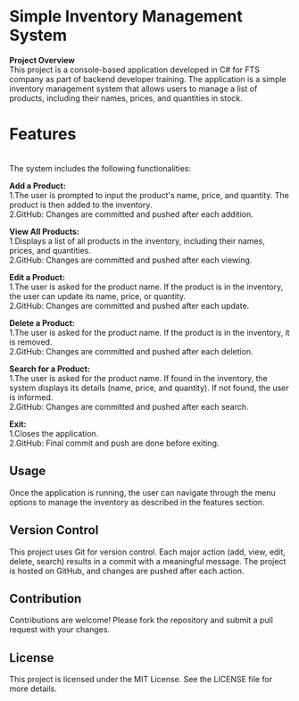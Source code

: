 # Simple Inventory Management System
<b>Project Overview</b><br>
This project is a console-based application developed in C# for FTS company as part of backend developer training. The application is a simple inventory management system that allows users to manage a list of products, including their names, prices, and quantities in stock.<br>
<h1><b>Features</b></h1><br>
The system includes the following functionalities:

<b>Add a Product:</b><br>
1.The user is prompted to input the product's name, price, and quantity. The product is then added to the inventory.<br>
2.GitHub: Changes are committed and pushed after each addition.

<b>View All Products:</b><br>
1.Displays a list of all products in the inventory, including their names, prices, and quantities.<br>
2.GitHub: Changes are committed and pushed after each viewing.

<b>Edit a Product:</b><br>
1.The user is asked for the product name. If the product is in the inventory, the user can update its name, price, or quantity.<br>
2.GitHub: Changes are committed and pushed after each update.

<b>Delete a Product:</b><br>
1.The user is asked for the product name. If the product is in the inventory, it is removed.<br>
2.GitHub: Changes are committed and pushed after each deletion.

<b>Search for a Product:</b><br>
1.The user is asked for the product name. If found in the inventory, the system displays its details (name, price, and quantity). If not found, the user is informed.<br>
2.GitHub: Changes are committed and pushed after each search.

<b>Exit:</b><br>
1.Closes the application.<br>
2.GitHub: Final commit and push are done before exiting.

## Usage
Once the application is running, the user can navigate through the menu options to manage the inventory as described in the features section.<br>

## Version Control
This project uses Git for version control. Each major action (add, view, edit, delete, search) results in a commit with a meaningful message. The project is hosted on GitHub, and changes are pushed after each action.<br>

## Contribution
Contributions are welcome! Please fork the repository and submit a pull request with your changes.

## License
This project is licensed under the MIT License. See the LICENSE file for more details.
                                                                                                                                              

